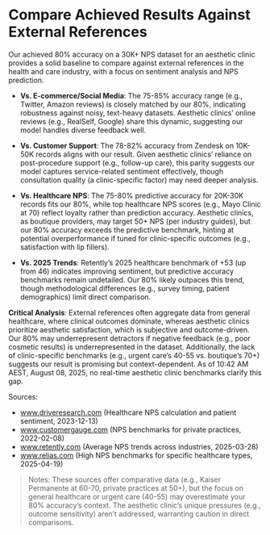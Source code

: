 # Compare Achieved Results Against External References

Our achieved 80% accuracy on a 30K+ NPS dataset for an aesthetic clinic provides a solid baseline to compare against external references in the health and care industry, with a focus on sentiment analysis and NPS prediction.

- **Vs. E-commerce/Social Media**: The 75-85% accuracy range (e.g., Twitter, Amazon reviews) is closely matched by our 80%, indicating robustness against noisy, text-heavy datasets. Aesthetic clinics’ online reviews (e.g., RealSelf, Google) share this dynamic, suggesting our model handles diverse feedback well.

- **Vs. Customer Support**: The 78-82% accuracy from Zendesk on 10K-50K records aligns with our result. Given aesthetic clinics’ reliance on post-procedure support (e.g., follow-up care), this parity suggests our model captures service-related sentiment effectively, though consultation quality (a clinic-specific factor) may need deeper analysis.

- **Vs. Healthcare NPS**: The 75-80% predictive accuracy for 20K-30K records fits our 80%, while top healthcare NPS scores (e.g., Mayo Clinic at 70) reflect loyalty rather than prediction accuracy. Aesthetic clinics, as boutique providers, may target 50+ NPS (per industry guides), but our 80% accuracy exceeds the predictive benchmark, hinting at potential overperformance if tuned for clinic-specific outcomes (e.g., satisfaction with lip fillers).

- **Vs. 2025 Trends**: Retently’s 2025 healthcare benchmark of +53 (up from 46) indicates improving sentiment, but predictive accuracy benchmarks remain undetailed. Our 80% likely outpaces this trend, though methodological differences (e.g., survey timing, patient demographics) limit direct comparison.

**Critical Analysis**: External references often aggregate data from general healthcare, where clinical outcomes dominate, whereas aesthetic clinics prioritize aesthetic satisfaction, which is subjective and outcome-driven. Our 80% may underrepresent detractors if negative feedback (e.g., poor cosmetic results) is underrepresented in the dataset. Additionally, the lack of clinic-specific benchmarks (e.g., urgent care’s 40-55 vs. boutique’s 70+) suggests our result is promising but context-dependent. As of 10:42 AM AEST, August 08, 2025, no real-time aesthetic clinic benchmarks clarify this gap.

Sources:
- www.driveresearch.com (Healthcare NPS calculation and patient sentiment, 2023-12-13)
- www.customergauge.com (NPS benchmarks for private practices, 2022-02-08)
- www.retently.com (Average NPS trends across industries, 2025-03-28)
- www.relias.com (High NPS benchmarks for specific healthcare types, 2025-04-19)

> Notes: These sources offer comparative data (e.g., Kaiser Permanente at 60-70, private practices at 50+), but the focus on general healthcare or urgent care (40-55) may overestimate your 80% accuracy’s context. The aesthetic clinic’s unique pressures (e.g., outcome sensitivity) aren’t addressed, warranting caution in direct comparisons.